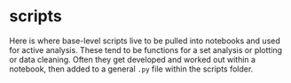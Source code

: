 # scripts

Here is where base-level scripts live to be pulled into notebooks and used for active analysis. These tend to be functions for a set analysis or plotting or data cleaning. Often they get developed and worked out within a notebook, then added to a general `.py` file within the scripts folder. 